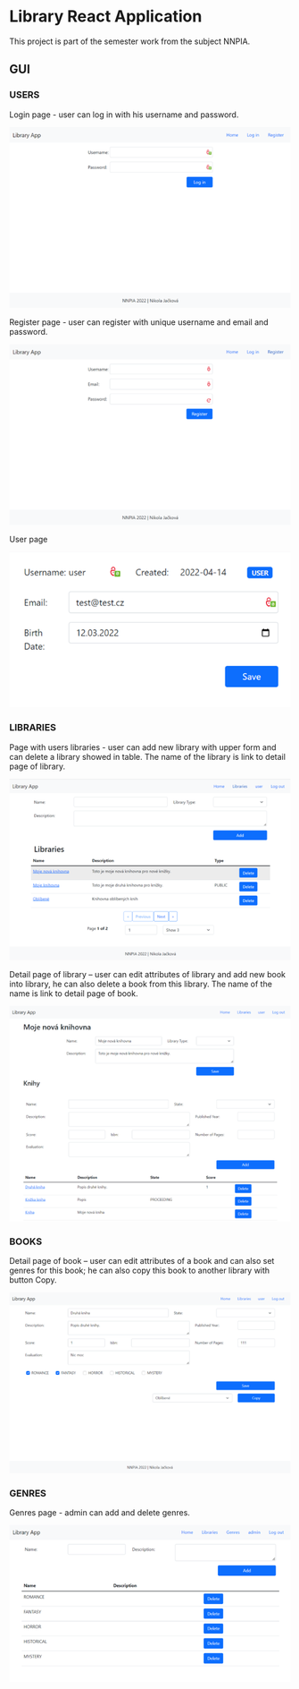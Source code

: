 # Library React Application

This project is part of the semester work from the subject NNPIA.

## GUI

### USERS

Login page - user can log in with his username and password.

![LoginPage](../../docu_images/login_page.png)

Register page - user can register with unique username and email and password.

![RegisterPage](../../docu_images/register_page.png)

User page

![UserPage](../../docu_images/user_page.png)

### LIBRARIES

Page with users libraries - user can add new library with upper form and can delete a library showed in table. 
The name of the library is link to detail page of library.

![LibrariesPage](../../docu_images/libraries_page.png)

Detail page of library – user can edit attributes of library and add new book into library, he can also delete a book from this library. 
The name of the name is link to detail page of book.

![BooksPage](../../docu_images/books_page.png)

### BOOKS

Detail page of book – user can edit attributes of a book and can also set genres for this book; he can also copy this book to another library with button Copy.

![BookPage](../../docu_images/book_page.png)

### GENRES

Genres page - admin can add and delete genres.

![GenresPage](../../docu_images/genre_page.png)
